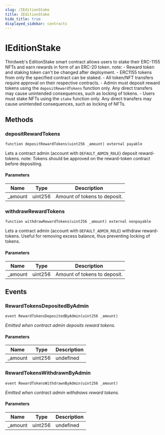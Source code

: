 ```yaml
---
slug: /IEditionStake
title: IEditionStake
hide_title: true
displayed_sidebar: contracts
---
```

# IEditionStake





Thirdweb&#39;s EditionStake smart contract allows users to stake their ERC-1155 NFTs  and earn rewards in form of an ERC-20 token.  note:  - Reward token and staking token can&#39;t be changed after deployment.  - ERC1155 tokens from only the specified contract can be staked.  - All token/NFT transfers require approval on their respective contracts.  - Admin must deposit reward tokens using the `depositRewardTokens` function only.    Any direct transfers may cause unintended consequences, such as locking of tokens.  - Users must stake NFTs using the `stake` function only.    Any direct transfers may cause unintended consequences, such as locking of NFTs.



## Methods

### depositRewardTokens

```solidity
function depositRewardTokens(uint256 _amount) external payable
```

Lets a contract admin (account with `DEFAULT_ADMIN_ROLE`) deposit reward-tokens.          note: Tokens should be approved on the reward-token contract before depositing.



#### Parameters

| Name | Type | Description |
|---|---|---|
| _amount | uint256 | Amount of tokens to deposit. |

### withdrawRewardTokens

```solidity
function withdrawRewardTokens(uint256 _amount) external nonpayable
```

Lets a contract admin (account with `DEFAULT_ADMIN_ROLE`) withdraw reward-tokens.          Useful for removing excess balance, thus preventing locking of tokens.



#### Parameters

| Name | Type | Description |
|---|---|---|
| _amount | uint256 | Amount of tokens to deposit. |



## Events

### RewardTokensDepositedByAdmin

```solidity
event RewardTokensDepositedByAdmin(uint256 _amount)
```



*Emitted when contract admin deposits reward tokens.*

#### Parameters

| Name | Type | Description |
|---|---|---|
| _amount  | uint256 | undefined |

### RewardTokensWithdrawnByAdmin

```solidity
event RewardTokensWithdrawnByAdmin(uint256 _amount)
```



*Emitted when contract admin withdraws reward tokens.*

#### Parameters

| Name | Type | Description |
|---|---|---|
| _amount  | uint256 | undefined |


